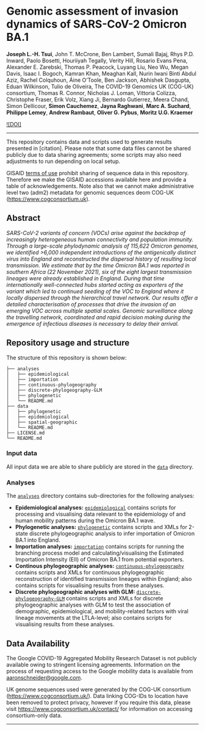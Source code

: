 # Genomic assessment of invasion dynamics of SARS-CoV-2 Omicron BA.1

​​**Joseph L.-H. Tsui**, John T. McCrone, Ben Lambert, Sumali Bajaj, Rhys P.D. Inward, Paolo Bosetti, Houriiyah Tegally, Verity Hill, Rosario Evans Pena, Alexander E. Zarebski, Thomas P. Peacock, Luyang Liu, Neo Wu, Megan Davis, Isaac I. Bogoch, Kamran Khan, Meaghan Kall, Nurin Iwani Binti Abdul Aziz, Rachel Colquhoun, Áine O’Toole, Ben Jackson, Abhishek Dasgupta, Eduan Wilkinson, Tulio de Oliveira, The COVID-19 Genomics UK (COG-UK) consortium, Thomas R. Connor, Nicholas J. Loman, Vittoria Colizza, Christophe Fraser, Erik Volz, Xiang Ji, Bernardo Gutierrez, Meera Chand, Simon Dellicour, **Simon Cauchemez**, **Jayna Raghwani**, **Marc A. Suchard**, **Philippe Lemey**, **Andrew Rambaut**, **Oliver G. Pybus**, **Moritz U.G. Kraemer**

[![DOI]](<insert>)

---

This repository contains data and scripts used to generate results
presented in [citation]. Please note that some data files cannot be shared publicly due to data sharing agreements; some scripts may also need adjustments to run depending on local setup.

GISAID [terms of use](https://www.gisaid.org/registration/terms-of-use/) prohibit sharing of sequence data in this repository. Therefore we make the GISAID accessions available here and provide a table of acknowledgements. Note also that we cannot make administrative level two (adm2) metadata for genomic sequences deom COG-UK (https://www.cogconsortium.uk).

## Abstract

_SARS-CoV-2 variants of concern (VOCs) arise against the backdrop of increasingly heterogeneous human connectivity and population immunity. Through a large-scale phylodynamic analysis of 115,622 Omicron genomes, we identified >6,000 independent introductions of the antigenically distinct virus into England and reconstructed the dispersal history of resulting local transmission. We estimate that by the time Omicron BA.1 was reported in southern Africa (22 November 2021), six of the eight largest transmission lineages were already established in England. During that time internationally well-connected hubs started acting as exporters of the variant which led to continued seeding of the VOC to England where it locally dispersed through the hierarchical travel network. Our results offer a detailed characterisation of processes that drive the invasion of an emerging VOC across multiple spatial scales. Genomic surveillance along the travelling network, coordinated and rapid decision making during the emergence of infectious diseases is necessary to delay their arrival._

## Repository usage and structure

The structure of this repository is shown below:

```
├── analyses
│   ├── epidemiological
│   ├── importation
│   ├── continuous-phylogeography
│   ├── discrete-phylogeography-GLM
│   ├── phylogenetic
│   └── README.md
├── data
│   ├── phylogenetic
│   ├── epidemiological
│   ├── spatial-geographic
│   └── README.md
├── LICENSE.md
└── README.md
```

### Input data

All input data we are able to share publicly are stored in the [`data`](data/) directory.

### Analyses

The [`analyses`](analyses/) directory contains sub-directories for the following analyses:

- **Epidemiological analyses:** [`epidemiological`](analyses/epidemiological/) contains scripts for processing and visualising data relevant to the epidemiology of and human mobility patterns during the Omicron BA.1 wave.
- **Phylogenetic analyses:** [`phylogenetic`](analyses/phylogenetic/) contains scripts and XMLs for 2-state discrete phylogeographic analysis to infer importation of Omicron BA.1 into England.
- **Importation analyses:** [`importation`](analyses/importation/) contains scripts for running the branching process model and calculating/visualising the Estimated Importation Intensity (EII) of Omicron BA.1 from potential exporters.
- **Continous phylogeographic analyses:** [`continuous-phylogeography`](analyses/continuous-phylogeography/) contains scripts and XMLs for continuous phylogeographic reconstruction of identified transmission lineages within England; also contains scripts for visualising results from these analyses.
- **Discrete phylogeographic analyses with GLM:** [`discrete-phylogeography-GLM`](analyses/discrete-phylogeography-GLM/) contains scripts and XMLs for discrete phylogeographic analyses with GLM to test the association of demographic, epidemiological, and mobility-related factors with viral lineage movements at the LTLA-level; also contains scripts for visualising results from these analyses.

## Data Availability

The Google COVID-19 Aggregated Mobility Research Dataset is not publicly available owing to stringent licensing agreements. Information on the process of requesting access to the Google mobility data is available from aaronschneider@google.com.

UK genome sequences used were generated by the COG-UK consortium (https://www.cogconsortium.uk/). Data linking COG-IDs to location have been removed to protect privacy, however if you require this data, please visit https://www.cogconsortium.uk/contact/ for information on accessing consortium-only data.

---
